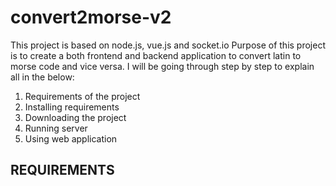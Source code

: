 # convert2morse-v2
This project is based on node.js, vue.js and socket.io
Purpose of this project is to create a both frontend and backend application to convert latin to morse code and vice versa.
I will be going through step by step to explain all in the below:
1. Requirements of the project
2. Installing requirements
3. Downloading the project
4. Running server
5. Using web application

## REQUIREMENTS ##
